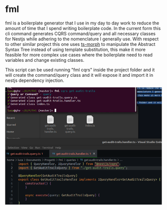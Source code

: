 # fml 
fml is a boilerplate generator that I use in my day to day work to reduce the amount of time that I spend writing boilerplate code. In the current form this cli command generates CQRS command/query and all necessary classes for Nestjs while adhering to the nomenclature I generally use. With respect to other similar project this one uses [ts-morph](https://ts-morph.com/) to manipulate the Abstract Syntax Tree instead of using template substitution, this make it more feasible for more complex use cases where the boilerplate need to read variables and change existing classes.

This script can be used running "fml cqrs" inside the project folder and it will create the command/query class and it will expose it and import it in nestjs dependency injection.

![Screenshot](screenshot.png)
